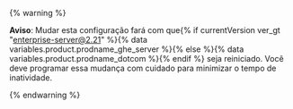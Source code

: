 {% warning %}

**Aviso**: Mudar esta configuração fará com que{% if currentVersion ver_gt "enterprise-server@2.21" %}{% data variables.product.prodname_ghe_server %}{% else %}{% data variables.product.prodname_dotcom %}{% endif %} seja reiniciado. Você deve programar essa mudança com cuidado para minimizar o tempo de inatividade.

{% endwarning %}
